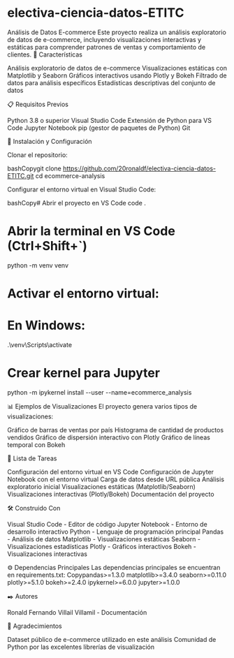 # electiva-ciencia-datos-ETITC

Análisis de Datos E-commerce
Este proyecto realiza un análisis exploratorio de datos de e-commerce, incluyendo visualizaciones interactivas y estáticas para comprender patrones de ventas y comportamiento de clientes.
🚀 Características

Análisis exploratorio de datos de e-commerce
Visualizaciones estáticas con Matplotlib y Seaborn
Gráficos interactivos usando Plotly y Bokeh
Filtrado de datos para análisis específicos
Estadísticas descriptivas del conjunto de datos

📋 Requisitos Previos

Python 3.8 o superior
Visual Studio Code
Extensión de Python para VS Code
Jupyter Notebook
pip (gestor de paquetes de Python)
Git

🔧 Instalación y Configuración

Clonar el repositorio:

bashCopygit clone https://github.com/20ronaldf/electiva-ciencia-datos-ETITC.git
cd ecommerce-analysis

Configurar el entorno virtual en Visual Studio Code:

bashCopy# Abrir el proyecto en VS Code
code .

# Abrir la terminal en VS Code (Ctrl+Shift+`)
python -m venv venv

# Activar el entorno virtual:
# En Windows:
.\venv\Scripts\activate

# Crear kernel para Jupyter
python -m ipykernel install --user --name=ecommerce_analysis

📊 Ejemplos de Visualizaciones
El proyecto genera varios tipos de visualizaciones:

Gráfico de barras de ventas por país
Histograma de cantidad de productos vendidos
Gráfico de dispersión interactivo con Plotly
Gráfico de líneas temporal con Bokeh

📝 Lista de Tareas

 Configuración del entorno virtual en VS Code
 Configuración de Jupyter Notebook con el entorno virtual
 Carga de datos desde URL pública
 Análisis exploratorio inicial
 Visualizaciones estáticas (Matplotlib/Seaborn)
 Visualizaciones interactivas (Plotly/Bokeh)
 Documentación del proyecto

🛠️ Construido Con

Visual Studio Code - Editor de código
Jupyter Notebook - Entorno de desarrollo interactivo
Python - Lenguaje de programación principal
Pandas - Análisis de datos
Matplotlib - Visualizaciones estáticas
Seaborn - Visualizaciones estadísticas
Plotly - Gráficos interactivos
Bokeh - Visualizaciones interactivas

⚙️ Dependencias Principales
Las dependencias principales se encuentran en requirements.txt:
Copypandas>=1.3.0
matplotlib>=3.4.0
seaborn>=0.11.0
plotly>=5.1.0
bokeh>=2.4.0
ipykernel>=6.0.0
jupyter>=1.0.0

✒️ Autores

Ronald Fernando Villail Villamil - Documentación

🎁 Agradecimientos

Dataset público de e-commerce utilizado en este análisis
Comunidad de Python por las excelentes librerías de visualización